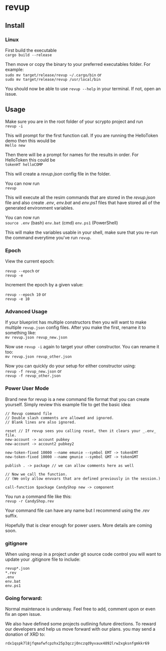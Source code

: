 # revup

## Install

### Linux

First build the executable\
`cargo build --release`

Then move or copy the binary to your preferred executables folder. For example:\
`sudo mv target/release/revup ~/.cargo/bin` or\
`sudo mv target/release/revup /usr/local/bin`

You should now be able to use `revup --help` in your terminal. If not, open an issue.

## Usage

Make sure you are in the root folder of your scrypto project and run\
`revup -i`

This will prompt for the first function call. If you are running the HelloToken demo then this would be\
`Hello new`

Then there will be a prompt for names for the results in order. For HelloToken this could be\
`tokenHT helloCOMP`

This will create a _revup.json_ config file in the folder.

You can now run\
`revup`

This will execute all the resim commands that are stored in the _revup.json_ file
and also create _.env_, _env.bat_ and _env.ps1_ files that have stored all of the generated environment variables.

You can now run\
`source .env` (bash)
`env.bat` (cmd)
`env.ps1` (PowerShell)

This will make the variables usable in your shell, make sure that you re-run
the command everytime you've run `revup`.

### Epoch

View the current epoch:

`revup --epoch` or\
`revup -e`

Increment the epoch by a given value:

`revup --epoch 10` or\
`revup -e 10`

### Advanced Usage

If your blueprint has multiple constructors then you will want to make multiple `revup.json` config files.
After you make the first, rename it to something like:\
`mv revup.json revup_new.json`

Now use `revup -i` again to target your other constructor. You can rename it too:\
`mv revup.json revup_other.json`

Now you can quickly do your setup for either constructor using:\
`revup -f revup_new.json` or\
`revup -f revup_other.json`

### Power User Mode

Brand new for revup is a new command file format that you can create yourself. Simply review this example file to get the basic idea:

```
// Revup command file
// Double slash comments are allowed and ignored.
// Blank lines are also ignored.

reset // If revup sees you calling reset, then it clears your _.env_ file.
new-account -> account pubkey
new-account -> account2 pubkey2

new-token-fixed 10000 --name emunie --symbol EMT -> tokenEMT
new-token-fixed 10000 --name gmunie --symbol GMT -> tokenGMT

publish . -> package // we can allow comments here as well

// Now we call the function.
// (We only allow envvars that are defined previously in the session.)

call-function $package CandyShop new -> component
```

You run a command file like this:\
`revup -r CandyShop.rev`

Your command file can have any name but I recommend using the _.rev_ suffix.

Hopefully that is clear enough for power users. More details are coming soon.

### gitignore

When using revup in a project under git source code control you will want to update your .gitignore file
to include:

```
revup*.json
*.rev
.env
env.bat
env.ps1
```

### Going forward:

Normal maintenace is underway. Feel free to add, comment upon or even fix an open issue.

We also have defined some projects outlining future directions. To reward our developers and
help us move forward with our plans. you may send a donation of XRD to:
```
rdx1qspk7l8jfqmafwfcpzhx25p3qczj0nczqd9yvaux4892lrw2xgksnfgmkkr69
```
